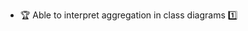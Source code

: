 * <span id="outcome-classDiagrams-aggregation-one">:trophy: Able to interpret aggregation in class diagrams :one:</span>
